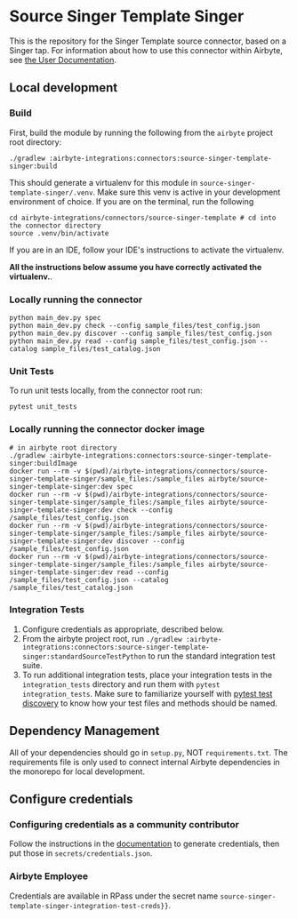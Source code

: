 # Source Singer Template Singer

This is the repository for the Singer Template source connector, based on a Singer tap.
For information about how to use this connector within Airbyte, see [the User Documentation](https://docs.airbyte.io/integrations/sources/singer-template).

## Local development
### Build
First, build the module by running the following from the `airbyte` project root directory: 
```
./gradlew :airbyte-integrations:connectors:source-singer-template-singer:build
```

This should generate a virtualenv for this module in `source-singer-template-singer/.venv`. Make sure this venv is active in your
development environment of choice. If you are on the terminal, run the following
```
cd airbyte-integrations/connectors/source-singer-template # cd into the connector directory
source .venv/bin/activate
```
If you are in an IDE, follow your IDE's instructions to activate the virtualenv. 

**All the instructions below assume you have correctly activated the virtualenv.**.

### Locally running the connector
```
python main_dev.py spec
python main_dev.py check --config sample_files/test_config.json
python main_dev.py discover --config sample_files/test_config.json
python main_dev.py read --config sample_files/test_config.json --catalog sample_files/test_catalog.json
```

### Unit Tests
To run unit tests locally, from the connector root run:
```
pytest unit_tests
```


### Locally running the connector docker image
```
# in airbyte root directory
./gradlew :airbyte-integrations:connectors:source-singer-template-singer:buildImage
docker run --rm -v $(pwd)/airbyte-integrations/connectors/source-singer-template-singer/sample_files:/sample_files airbyte/source-singer-template-singer:dev spec
docker run --rm -v $(pwd)/airbyte-integrations/connectors/source-singer-template-singer/sample_files:/sample_files airbyte/source-singer-template-singer:dev check --config /sample_files/test_config.json
docker run --rm -v $(pwd)/airbyte-integrations/connectors/source-singer-template-singer/sample_files:/sample_files airbyte/source-singer-template-singer:dev discover --config /sample_files/test_config.json
docker run --rm -v $(pwd)/airbyte-integrations/connectors/source-singer-template-singer/sample_files:/sample_files airbyte/source-singer-template-singer:dev read --config /sample_files/test_config.json --catalog /sample_files/test_catalog.json
```

### Integration Tests 
1. Configure credentials as appropriate, described below.
1. From the airbyte project root, run `./gradlew :airbyte-integrations:connectors:source-singer-template-singer:standardSourceTestPython` to run the standard integration test suite.
1. To run additional integration tests, place your integration tests in the `integration_tests` directory and run them with `pytest integration_tests`.
   Make sure to familiarize yourself with [pytest test discovery](https://docs.pytest.org/en/latest/goodpractices.html#test-discovery) to know how your test files and methods should be named.

## Dependency Management
All of your dependencies should go in `setup.py`, NOT `requirements.txt`. The requirements file is only used to connect internal Airbyte dependencies in the monorepo for local development.

## Configure credentials
### Configuring credentials as a community contributor
Follow the instructions in the [documentation](https://docs.airbyte.io/integrations/sources/singer-template) to generate credentials, then put those
in `secrets/credentials.json`.

### Airbyte Employee
Credentials are available in RPass under the secret name `source-singer-template-singer-integration-test-creds}}`.
